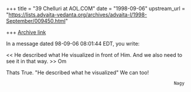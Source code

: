 +++
title = "39 Chelluri at AOL.COM"
date = "1998-09-06"
upstream_url = "https://lists.advaita-vedanta.org/archives/advaita-l/1998-September/009450.html"

+++
[Archive link](https://lists.advaita-vedanta.org/archives/advaita-l/1998-September/009450.html)

In a message dated 98-09-06 08:01:44 EDT, you write:

<< He described
 what He visualized in front of Him. And we also need to see it in
 that way. >>
                                               Om

Thats True.  "He described what he visualized"  We can too!

                                                                    Nagy

